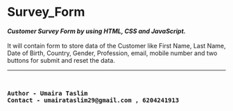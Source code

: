 # Survey_Form
<b><em>Customer Survey Form by using HTML, CSS and JavaScript.</em></b>
<br> <br>
It will contain form to store data of the Customer like First Name, Last Name, Date of Birth, Country, Gender, Profession, email, mobile number and two buttons for submit and reset the data. <br>
<hr>
<br><b><pre>Author - Umaira Taslim
Contact - umairataslim29@gmail.com , 6204241913</pre></b>
